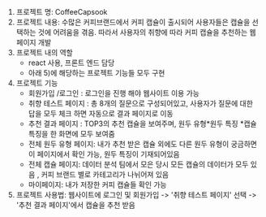 1) 프로젝트 명: CoffeeCapsook
2) 프로젝트 내용: 수많은 커피브랜드에서 커피 캡슐이 출시되어 사용자들은 캡슐을 선택하는 것에 어려움을 겪음. 따라서 사용자의 취향에 따라 커피 캡슐을 추천하는 웹 페이지 개발
3) 프로젝트 내의 역할
   - react 사용, 프론트 엔드 담당
   - 아래 5)에 해당하는 프로젝트 기능들 모두 구현
5) 프로젝트 기능
   - 회원가입 /로그인 : 로그인을 진행 해야 웹사이트 이용 가능
   - 취향 테스트 페이지 : 총 8개의 질문으로 구성되어있고, 사용자가 질문에 대한 답을 모두 체크 하면 자동으로 결과 페이지로 이동
   - 추천 결과 페이지 : TOP3의 추천 캡슐을 보여주며, 원두 유형*원두 특징 *캡슐 특징을 한 화면에 모두 보여줌
   - 전체 원두 유형 페이지: 내가 추천 받은 캡슐 외에도 다른 원두 유형이 궁금하면 이 페이지에서 확인 가능, 원두 특징이 기재되어있음
   - 전체 캡슐 페이지: 데이터 분석 팀에서 모은 당시 모든 캡슐의 데이터가 모두 있음 , 커피 브랜드 별로 카테고리가 나뉘어져 있음
   - 마이페이지: 내가 저장한 커피 캡슐들 확인 가능
6) 프로젝트 사용법: 웹사이트에 로그인 및 회원가입 -> '취향 테스트 페이지' 선택 -> '추천 결과 페이지'에서 캡슐을 추천 받음
